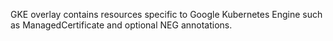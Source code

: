 GKE overlay contains resources specific to Google Kubernetes Engine such as ManagedCertificate and optional NEG annotations.
